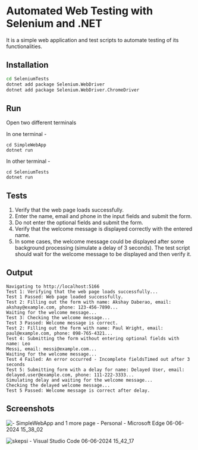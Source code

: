 # Automated Web Testing with Selenium and .NET

It is a simple web application and  test scripts to automate testing of its functionalities.

## Installation


```bash
cd SeleniumTests
dotnet add package Selenium.WebDriver
dotnet add package Selenium.WebDriver.ChromeDriver
```

## Run

Open two different terminals

In one terminal -

```
cd SimpleWebApp
dotnet run
```

In other terminal -

```
cd SeleniumTests
dotnet run
```

## Tests
 
1. Verify that the web page loads successfully. 
2. Enter the name, email and phone in the input fields and submit the form. 
3. Do not enter the optional fields and submit the form. 
4. Verify that the welcome message is displayed correctly with the entered name. 
5. In some cases, the welcome message could be displayed after some background 
processing (simulate a delay of 3 seconds). The test script should wait for the welcome 
message to be displayed and then verify it.

## Output

```
Navigating to http://localhost:5166
Test 1: Verifying that the web page loads successfully...
Test 1 Passed: Web page loaded successfully.
Test 2: Filling out the form with name: Akshay Daberao, email: akshay@example.com, phone: 123-456-7890...
Waiting for the welcome message...
Test 3: Checking the welcome message...
Test 3 Passed: Welcome message is correct.
Test 2: Filling out the form with name: Paul Wright, email: paul@example.com, phone: 098-765-4321...
Test 4: Submitting the form without entering optional fields with name: Leo 
Messi, email: messi@example.com...
Waiting for the welcome message...
Test 4 Failed: An error occurred - Incomplete fieldsTimed out after 3 seconds
Test 5: Submitting form with a delay for name: Delayed User, email: delayed.user@example.com, phone: 111-222-3333...
Simulating delay and waiting for the welcome message...
Checking the delayed welcome message...
Test 5 Passed: Welcome message is correct after delay.
```

## Screenshots

![- SimpleWebApp and 1 more page - Personal - Microsoft​ Edge 06-06-2024 15_38_02](https://github.com/agdgithub/Automated-Web-Testing-with-Selenium-and-.NET/assets/98071875/cab71b5b-bab8-4240-8bce-6dd1ac46ba8a)

![skepsi - Visual Studio Code 06-06-2024 15_42_17](https://github.com/agdgithub/Automated-Web-Testing-with-Selenium-and-.NET/assets/98071875/0c180846-fbbf-47c5-8c95-1dad460d5fbd)

